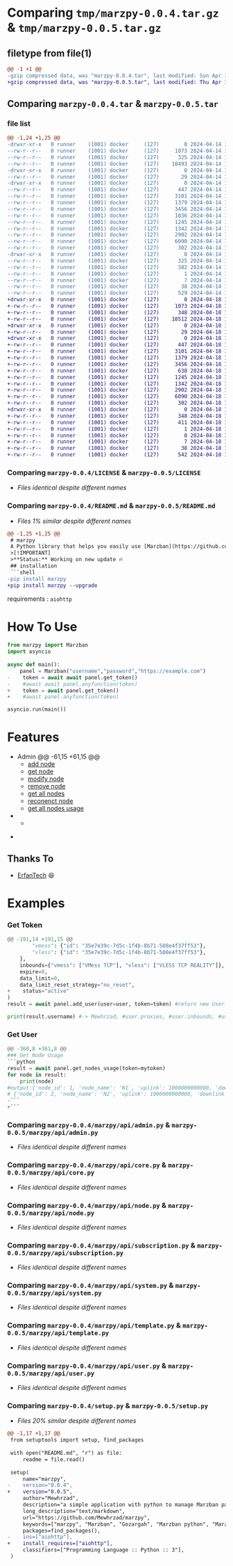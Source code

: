 # Comparing `tmp/marzpy-0.0.4.tar.gz` & `tmp/marzpy-0.0.5.tar.gz`

## filetype from file(1)

```diff
@@ -1 +1 @@
-gzip compressed data, was "marzpy-0.0.4.tar", last modified: Sun Apr 14 13:52:45 2024, max compression
+gzip compressed data, was "marzpy-0.0.5.tar", last modified: Thu Apr 18 14:53:25 2024, max compression
```

## Comparing `marzpy-0.0.4.tar` & `marzpy-0.0.5.tar`

### file list

```diff
@@ -1,24 +1,25 @@
-drwxr-xr-x   0 runner    (1001) docker     (127)        0 2024-04-14 13:52:45.113135 marzpy-0.0.4/
--rw-r--r--   0 runner    (1001) docker     (127)     1073 2024-04-14 13:52:39.000000 marzpy-0.0.4/LICENSE
--rw-r--r--   0 runner    (1001) docker     (127)      325 2024-04-14 13:52:45.113135 marzpy-0.0.4/PKG-INFO
--rw-r--r--   0 runner    (1001) docker     (127)    10493 2024-04-14 13:52:39.000000 marzpy-0.0.4/README.md
-drwxr-xr-x   0 runner    (1001) docker     (127)        0 2024-04-14 13:52:45.113135 marzpy-0.0.4/marzpy/
--rw-r--r--   0 runner    (1001) docker     (127)       29 2024-04-14 13:52:39.000000 marzpy-0.0.4/marzpy/__init__.py
-drwxr-xr-x   0 runner    (1001) docker     (127)        0 2024-04-14 13:52:45.113135 marzpy-0.0.4/marzpy/api/
--rw-r--r--   0 runner    (1001) docker     (127)      447 2024-04-14 13:52:39.000000 marzpy-0.0.4/marzpy/api/__init__.py
--rw-r--r--   0 runner    (1001) docker     (127)     3101 2024-04-14 13:52:39.000000 marzpy-0.0.4/marzpy/api/admin.py
--rw-r--r--   0 runner    (1001) docker     (127)     1379 2024-04-14 13:52:39.000000 marzpy-0.0.4/marzpy/api/core.py
--rw-r--r--   0 runner    (1001) docker     (127)     3456 2024-04-14 13:52:39.000000 marzpy-0.0.4/marzpy/api/node.py
--rw-r--r--   0 runner    (1001) docker     (127)     1036 2024-04-14 13:52:39.000000 marzpy-0.0.4/marzpy/api/send_requests.py
--rw-r--r--   0 runner    (1001) docker     (127)     1245 2024-04-14 13:52:39.000000 marzpy-0.0.4/marzpy/api/subscription.py
--rw-r--r--   0 runner    (1001) docker     (127)     1342 2024-04-14 13:52:39.000000 marzpy-0.0.4/marzpy/api/system.py
--rw-r--r--   0 runner    (1001) docker     (127)     2902 2024-04-14 13:52:39.000000 marzpy-0.0.4/marzpy/api/template.py
--rw-r--r--   0 runner    (1001) docker     (127)     6090 2024-04-14 13:52:39.000000 marzpy-0.0.4/marzpy/api/user.py
--rw-r--r--   0 runner    (1001) docker     (127)      302 2024-04-14 13:52:39.000000 marzpy-0.0.4/marzpy/marzban.py
-drwxr-xr-x   0 runner    (1001) docker     (127)        0 2024-04-14 13:52:45.113135 marzpy-0.0.4/marzpy.egg-info/
--rw-r--r--   0 runner    (1001) docker     (127)      325 2024-04-14 13:52:45.000000 marzpy-0.0.4/marzpy.egg-info/PKG-INFO
--rw-r--r--   0 runner    (1001) docker     (127)      382 2024-04-14 13:52:45.000000 marzpy-0.0.4/marzpy.egg-info/SOURCES.txt
--rw-r--r--   0 runner    (1001) docker     (127)        1 2024-04-14 13:52:45.000000 marzpy-0.0.4/marzpy.egg-info/dependency_links.txt
--rw-r--r--   0 runner    (1001) docker     (127)        7 2024-04-14 13:52:45.000000 marzpy-0.0.4/marzpy.egg-info/top_level.txt
--rw-r--r--   0 runner    (1001) docker     (127)       38 2024-04-14 13:52:45.113135 marzpy-0.0.4/setup.cfg
--rw-r--r--   0 runner    (1001) docker     (127)      529 2024-04-14 13:52:39.000000 marzpy-0.0.4/setup.py
+drwxr-xr-x   0 runner    (1001) docker     (127)        0 2024-04-18 14:53:25.064888 marzpy-0.0.5/
+-rw-r--r--   0 runner    (1001) docker     (127)     1073 2024-04-18 14:53:18.000000 marzpy-0.0.5/LICENSE
+-rw-r--r--   0 runner    (1001) docker     (127)      348 2024-04-18 14:53:25.064888 marzpy-0.0.5/PKG-INFO
+-rw-r--r--   0 runner    (1001) docker     (127)    10512 2024-04-18 14:53:18.000000 marzpy-0.0.5/README.md
+drwxr-xr-x   0 runner    (1001) docker     (127)        0 2024-04-18 14:53:25.060888 marzpy-0.0.5/marzpy/
+-rw-r--r--   0 runner    (1001) docker     (127)       29 2024-04-18 14:53:18.000000 marzpy-0.0.5/marzpy/__init__.py
+drwxr-xr-x   0 runner    (1001) docker     (127)        0 2024-04-18 14:53:25.064888 marzpy-0.0.5/marzpy/api/
+-rw-r--r--   0 runner    (1001) docker     (127)      447 2024-04-18 14:53:18.000000 marzpy-0.0.5/marzpy/api/__init__.py
+-rw-r--r--   0 runner    (1001) docker     (127)     3101 2024-04-18 14:53:18.000000 marzpy-0.0.5/marzpy/api/admin.py
+-rw-r--r--   0 runner    (1001) docker     (127)     1379 2024-04-18 14:53:18.000000 marzpy-0.0.5/marzpy/api/core.py
+-rw-r--r--   0 runner    (1001) docker     (127)     3456 2024-04-18 14:53:18.000000 marzpy-0.0.5/marzpy/api/node.py
+-rw-r--r--   0 runner    (1001) docker     (127)      638 2024-04-18 14:53:18.000000 marzpy-0.0.5/marzpy/api/send_requests.py
+-rw-r--r--   0 runner    (1001) docker     (127)     1245 2024-04-18 14:53:18.000000 marzpy-0.0.5/marzpy/api/subscription.py
+-rw-r--r--   0 runner    (1001) docker     (127)     1342 2024-04-18 14:53:18.000000 marzpy-0.0.5/marzpy/api/system.py
+-rw-r--r--   0 runner    (1001) docker     (127)     2902 2024-04-18 14:53:18.000000 marzpy-0.0.5/marzpy/api/template.py
+-rw-r--r--   0 runner    (1001) docker     (127)     6090 2024-04-18 14:53:18.000000 marzpy-0.0.5/marzpy/api/user.py
+-rw-r--r--   0 runner    (1001) docker     (127)      302 2024-04-18 14:53:18.000000 marzpy-0.0.5/marzpy/marzban.py
+drwxr-xr-x   0 runner    (1001) docker     (127)        0 2024-04-18 14:53:25.064888 marzpy-0.0.5/marzpy.egg-info/
+-rw-r--r--   0 runner    (1001) docker     (127)      348 2024-04-18 14:53:25.000000 marzpy-0.0.5/marzpy.egg-info/PKG-INFO
+-rw-r--r--   0 runner    (1001) docker     (127)      411 2024-04-18 14:53:25.000000 marzpy-0.0.5/marzpy.egg-info/SOURCES.txt
+-rw-r--r--   0 runner    (1001) docker     (127)        1 2024-04-18 14:53:25.000000 marzpy-0.0.5/marzpy.egg-info/dependency_links.txt
+-rw-r--r--   0 runner    (1001) docker     (127)        8 2024-04-18 14:53:25.000000 marzpy-0.0.5/marzpy.egg-info/requires.txt
+-rw-r--r--   0 runner    (1001) docker     (127)        7 2024-04-18 14:53:25.000000 marzpy-0.0.5/marzpy.egg-info/top_level.txt
+-rw-r--r--   0 runner    (1001) docker     (127)       38 2024-04-18 14:53:25.064888 marzpy-0.0.5/setup.cfg
+-rw-r--r--   0 runner    (1001) docker     (127)      542 2024-04-18 14:53:18.000000 marzpy-0.0.5/setup.py
```

### Comparing `marzpy-0.0.4/LICENSE` & `marzpy-0.0.5/LICENSE`

 * *Files identical despite different names*

### Comparing `marzpy-0.0.4/README.md` & `marzpy-0.0.5/README.md`

 * *Files 1% similar despite different names*

```diff
@@ -1,25 +1,25 @@
 # marzpy
 A Python library that helps you easily use [Marzban](https://github.com/Gozargah/Marzban)'s API panel
 >[!IMPORTANT]
 >**Status:** Working on new update 🔥
 ## installation
 ```shell
-pip install marzpy
+pip install marzpy --upgrade
 ```
 requirements : ```aiohttp```
 # How To Use
 ```python
 from marzpy import Marzban
 import asyncio
         
 async def main():
     panel = Marzban("username","password","https://example.com")
-    token = await await panel.get_token()
-    #await await panel.anyfunction(token)
+    token = await panel.get_token()
+    #await panel.anyfunction(token)
 
 asyncio.run(main())
 
 ```
 # Features
 
 - Admin
@@ -61,15 +61,15 @@
     - [add node](#add-node)
     - [get node](#get-node)
     - [modify node](#modify-node)
     - [remove node](#remove-node)
     - [get all nodes](#get-all-nodes)
     - [reconenct node](#reconenct-node)
     - [get all nodes usage](#get-node-usage)
-    - 
+      
 ## Thanks To 
 
 - [ErfanTech](https://github.com/ErfanTech) :laughing:
 
 # Examples
 ### Get Token
 ```python
@@ -191,14 +191,15 @@
         "vmess": {"id": "35e7e39c-7d5c-1f4b-8b71-508e4f37ff53"},
         "vless": {"id": "35e7e39c-7d5c-1f4b-8b71-508e4f37ff53"},
     },
     inbounds={"vmess": ["VMess TCP"], "vless": ["VLESS TCP REALITY"]},
     expire=0,
     data_limit=0,
     data_limit_reset_strategy="no_reset",
+    status="active"
 )
 result = await panel.add_user(user=user, token=token) #return new User object
 
 print(result.username) #-> Mewhrzad, #user.proxies, #user.inbounds, #user.expire, #user.data_limit, #userdata_limit_reset_strategy, #user.status, #user.used_traffic, #user.lifetime_used_traffic, #user.created_at, #user.links, #user.subscription_url, #user.excluded_inbounds
 ```
 ### Get User
 ```python
@@ -360,8 +361,8 @@
 ### Get Node Usage
 ```python
 result = await panel.get_nodes_usage(token=mytoken)
 for node in result:
     print(node)
 #output:{'node_id': 1, 'node_name': 'N1', 'uplink': 1000000000000, 'downlink': 1000000000000}
 # {'node_id': 2, 'node_name': 'N2', 'uplink': 1000000000000, 'downlink': 1000000000000}
-```
+```
```

### Comparing `marzpy-0.0.4/marzpy/api/admin.py` & `marzpy-0.0.5/marzpy/api/admin.py`

 * *Files identical despite different names*

### Comparing `marzpy-0.0.4/marzpy/api/core.py` & `marzpy-0.0.5/marzpy/api/core.py`

 * *Files identical despite different names*

### Comparing `marzpy-0.0.4/marzpy/api/node.py` & `marzpy-0.0.5/marzpy/api/node.py`

 * *Files identical despite different names*

### Comparing `marzpy-0.0.4/marzpy/api/subscription.py` & `marzpy-0.0.5/marzpy/api/subscription.py`

 * *Files identical despite different names*

### Comparing `marzpy-0.0.4/marzpy/api/system.py` & `marzpy-0.0.5/marzpy/api/system.py`

 * *Files identical despite different names*

### Comparing `marzpy-0.0.4/marzpy/api/template.py` & `marzpy-0.0.5/marzpy/api/template.py`

 * *Files identical despite different names*

### Comparing `marzpy-0.0.4/marzpy/api/user.py` & `marzpy-0.0.5/marzpy/api/user.py`

 * *Files identical despite different names*

### Comparing `marzpy-0.0.4/setup.py` & `marzpy-0.0.5/setup.py`

 * *Files 20% similar despite different names*

```diff
@@ -1,17 +1,17 @@
 from setuptools import setup, find_packages
 
 with open("README.md", "r") as file:
     readme = file.read()
 
 setup(
     name="marzpy",
-    version="0.0.4",
+    version="0.0.5",
     author="Mewhrzad",
     description="a simple application with python to manage Marzban panel",
     long_description="text/markdown",
     url="https://github.com/Mewhrzad/marzpy",
     keywords=["marzpy", "Marzban", "Gozargah", "Marzban python", "Marzban API"],
     packages=find_packages(),
-    ins=["aiohttp"],
+    install_requires=["aiohttp"],
     classifiers=["Programming Language :: Python :: 3"],
 )
```

